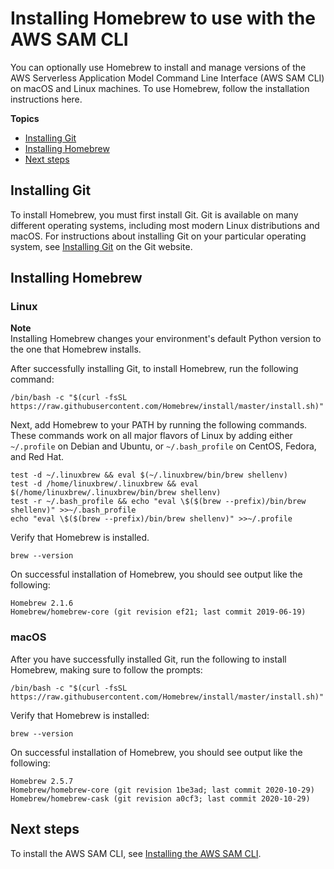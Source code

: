 # Installing Homebrew to use with the AWS SAM CLI<a name="install-homebrew"></a>

You can optionally use Homebrew to install and manage versions of the AWS Serverless Application Model Command Line Interface \(AWS SAM CLI\) on macOS and Linux machines\. To use Homebrew, follow the installation instructions here\.

**Topics**
+ [Installing Git](#install-homebrew-git)
+ [Installing Homebrew](#install-homebrew-instructions)
+ [Next steps](#install-homebrew-next-steps)

## Installing Git<a name="install-homebrew-git"></a>

To install Homebrew, you must first install Git\. Git is available on many different operating systems, including most modern Linux distributions and macOS\. For instructions about installing Git on your particular operating system, see [Installing Git](https://git-scm.com/book/en/v2/Getting-Started-Installing-Git) on the Git website\.

## Installing Homebrew<a name="install-homebrew-instructions"></a>

### Linux<a name="instal-homebrew-instructions-linux"></a>

**Note**  
Installing Homebrew changes your environment's default Python version to the one that Homebrew installs\.

After successfully installing Git, to install Homebrew, run the following command:

```
/bin/bash -c "$(curl -fsSL https://raw.githubusercontent.com/Homebrew/install/master/install.sh)"
```

Next, add Homebrew to your PATH by running the following commands\. These commands work on all major flavors of Linux by adding either `~/.profile` on Debian and Ubuntu, or `~/.bash_profile` on CentOS, Fedora, and Red Hat\.

```
test -d ~/.linuxbrew && eval $(~/.linuxbrew/bin/brew shellenv)
test -d /home/linuxbrew/.linuxbrew && eval $(/home/linuxbrew/.linuxbrew/bin/brew shellenv)
test -r ~/.bash_profile && echo "eval \$($(brew --prefix)/bin/brew shellenv)" >>~/.bash_profile
echo "eval \$($(brew --prefix)/bin/brew shellenv)" >>~/.profile
```

Verify that Homebrew is installed\.

```
brew --version
```

On successful installation of Homebrew, you should see output like the following:

```
Homebrew 2.1.6 
Homebrew/homebrew-core (git revision ef21; last commit 2019-06-19)
```

### macOS<a name="install-homebrew-instructions-macos"></a>

After you have successfully installed Git, run the following to install Homebrew, making sure to follow the prompts:

```
/bin/bash -c "$(curl -fsSL https://raw.githubusercontent.com/Homebrew/install/master/install.sh)"
```

Verify that Homebrew is installed:

```
brew --version
```

On successful installation of Homebrew, you should see output like the following:

```
Homebrew 2.5.7
Homebrew/homebrew-core (git revision 1be3ad; last commit 2020-10-29)
Homebrew/homebrew-cask (git revision a0cf3; last commit 2020-10-29)
```

## Next steps<a name="install-homebrew-next-steps"></a>

To install the AWS SAM CLI, see [Installing the AWS SAM CLI](install-sam-cli.md)\.
